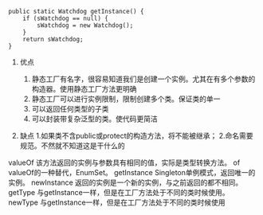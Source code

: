     public static Watchdog getInstance() {  
        if (sWatchdog == null) {  
            sWatchdog = new Watchdog();  
        }  
        return sWatchdog;  
    }  
    
1. 优点
    1. 静态工厂有名字，很容易知道我们是创建一个实例。尤其在有多个参数的构造器。使用静态工厂方法更明确
    2. 静态工厂可以进行实例限制，限制创建多个类。保证类的单一
    3. 可以返回任何类型的子类
    4. 可以封装带复杂泛型的类。使代码更简洁
    
2. 缺点
    1.如果类不含public或protect的构造方法，将不能被继承；
    2.命名需要规范。不然就不知道这是干什么的
    
valueOf 该方法返回的实例与参数具有相同的值，实际是类型转换方法。
of  valueOf的一种替代，EnumSet。
getInstance Singleton单例模式，返回唯一的实例。
newInstance 返回的实例是一个新的实例，与之前返回的都不相同。
getType 与getInstance一样，但是在工厂方法处于不同的类时候使用。
newType 
与getInstance一样，但是在工厂方法处于不同的类时候使用